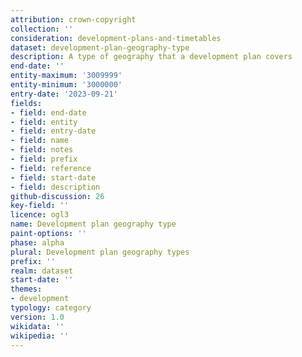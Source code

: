 ```yaml
---
attribution: crown-copyright
collection: ''
consideration: development-plans-and-timetables
dataset: development-plan-geography-type
description: A type of geography that a development plan covers
end-date: ''
entity-maximum: '3009999'
entity-minimum: '3000000'
entry-date: '2023-09-21'
fields:
- field: end-date
- field: entity
- field: entry-date
- field: name
- field: notes
- field: prefix
- field: reference
- field: start-date
- field: description
github-discussion: 26
key-field: ''
licence: ogl3
name: Development plan geography type
paint-options: ''
phase: alpha
plural: Development plan geography types
prefix: ''
realm: dataset
start-date: ''
themes:
- development
typology: category
version: 1.0
wikidata: ''
wikipedia: ''
---
```

